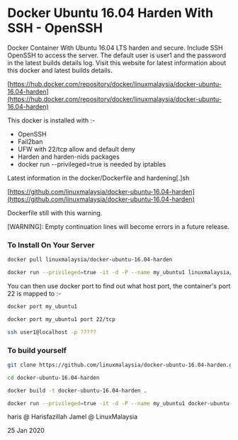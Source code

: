 # Docker Ubuntu 16.04 Harden With SSH - OpenSSH

Docker Container With Ubuntu 16.04 LTS harden and secure. Include SSH OpenSSH to access the server. The default user is user1 and the password in the latest builds details log. Visit this website for latest information about this docker and latest builds details.

[https://hub.docker.com/repository/docker/linuxmalaysia/docker-ubuntu-16.04-harden](https://hub.docker.com/repository/docker/linuxmalaysia/docker-ubuntu-16.04-harden)

This docker is installed with :-

- OpenSSH
- Fail2ban
- UFW with 22/tcp allow and default deny
- Harden and harden-nids packages
- docker run --privileged=true is needed by iptables

Latest information in the docker/Dockerfile and hardening[.]sh

[https://github.com/linuxmalaysia/docker-ubuntu-16.04-harden](https://github.com/linuxmalaysia/docker-ubuntu-16.04-harden)

Dockerfile still with this warning.

[WARNING]: Empty continuation lines will become errors in a future release.

### To Install On Your Server
```sh
docker pull linuxmalaysia/docker-ubuntu-16.04-harden
```
```sh
docker run --privileged=true -it -d -P --name my_ubuntu1 linuxmalaysia/docker-ubuntu-16.04-harden
```
You can then use docker port to find out what host port, the container's port 22 is mapped to :-

```sh
docker port my_ubuntu1
```

```sh
docker port my_ubuntu1 port 22/tcp
```

```sh
ssh user1@localhost -p ?????
```
### To build yourself
```sh
git clone https://github.com/linuxmalaysia/docker-ubuntu-16.04-harden.git
```
```sh
cd docker-ubuntu-16.04-harden
```
```sh
docker build -t docker-ubuntu-16.04-harden .
```
```sh
docker run --privileged=true -it -d -P --name my_ubuntu1 docker-ubuntu-16.04-harden
```
haris @ Harisfazillah Jamel @ LinuxMalaysia

25 Jan 2020
